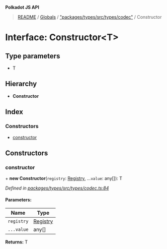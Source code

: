 **Polkadot JS API**

> [README](../README.md) / [Globals](../globals.md) / ["packages/types/src/types/codec"](../modules/_packages_types_src_types_codec_.md) / Constructor

# Interface: Constructor\<**T**>

## Type parameters

* T

## Hierarchy

* **Constructor**

## Index

### Constructors

* [constructor](_packages_types_src_types_codec_.constructor.md#constructor)

## Constructors

### constructor

\+ **new Constructor**(`registry`: [Registry](_packages_types_src_types_registry_.registry.md), ...`value`: any[]): T

*Defined in [packages/types/src/types/codec.ts:84](https://github.com/polkadot-js/api/blob/ee6b6da02/packages/types/src/types/codec.ts#L84)*

#### Parameters:

Name | Type |
------ | ------ |
`registry` | [Registry](_packages_types_src_types_registry_.registry.md) |
`...value` | any[] |

**Returns:** T
